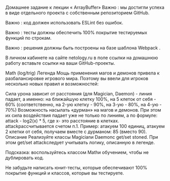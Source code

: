 Домашнее задание к лекции « ArrayBuffer»
Важно : мы достигли успеха в виде отдельного проекта с собственным репозиторием GitHub.

Важно : код должен использовать ESLint без ошибок.

Важно : тесты должны обеспечить 100% покрытие тестируемых функций по строкам.

Важно : решения должны быть построены на базе шаблона Webpack .

В личном кабинете на сайте netology.ru в поле ссылки на домашнюю работу вставьте ссылки на ваши GitHub-проекты.

Math (log/trig)
Легенда
Мощь применения магов и демонов привела к разбалансировке игрового мира. Поэтому вы ввели для игроков несколько новых правил и возможностей:

Сила урона зависит от расстояния (для Magician, Daemon) - линия падает, а именно: на ближайшую клетку 100%, на 5 клеток от себя - 60% (соответственно, на 2-ую клетку - 90%, на 3-ую - 80%, на 4-ую - 70%)
Возможность насылать «дурман» на магов и демонов. При этом их сила воздействия падает уже не только по линиям, а по формуле: attack - log2(x) * 5, где x- это расстояние в клетках. attackрассчитывается счетом п.1. Пример: атакуем 100 единиц, атакуем 2 клетки от себя, получаем вместе с дурманом: 85 (вместо 90).
Описание
Реализуйте классы Magicianи Daemonс get/set stoned. При этом get/set attackследует учитывать логику, описанную в легенде.

Подсказка: воспользуйтесь классом Mathи обучением, чтобы не дублировать код.

Не забудьте написать юнит-тесты, которые обеспечивают 100% покрытие функций и классов, которые вы тестируете.